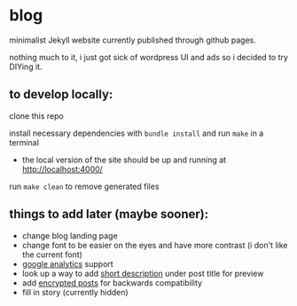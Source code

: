 # blog

minimalist Jekyll website currently published through github pages.

nothing much to it, i just got sick of wordpress UI and ads so i decided to try DIYing it.

## to develop locally:

clone this repo

install necessary dependencies with `bundle install` and run `make` in a terminal

* the local version of the site should be up and running at [http://localhost:4000/](http://localhost:4000/)

run `make clean` to remove generated files

## things to add later (maybe sooner):

* change blog landing page
* change font to be easier on the eyes and have more contrast (i don't like the
current font)
* [google analytics](https://www.google.com/analytics/) support
* look up a way to add [short description](https://github.com/mmistakes/minimal-mistakes/issues/1733) under post title for preview
* add [encrypted posts](https://github.com/lilykonings/jekyll-password-protect)
for backwards compatibility
* fill in story (currently hidden)
